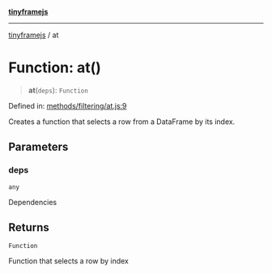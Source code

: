 [**tinyframejs**](../README.md)

***

[tinyframejs](../README.md) / at

# Function: at()

> **at**(`deps`): `Function`

Defined in: [methods/filtering/at.js:9](https://github.com/AlphaQuantJS/tinyframejs/blob/774ec19a646fb36d00f0c4a06bec916acd1a47d8/src/methods/filtering/at.js#L9)

Creates a function that selects a row from a DataFrame by its index.

## Parameters

### deps

`any`

Dependencies

## Returns

`Function`

Function that selects a row by index
